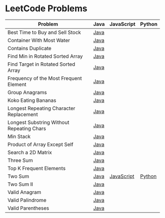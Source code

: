 # LeetCode Problems

| Problem                                      | Java                                                                 | JavaScript                                               | Python                                         |
|----------------------------------------------|----------------------------------------------------------------------|----------------------------------------------------------|------------------------------------------------|
| Best Time to Buy and Sell Stock              | [Java](./java/BestTimeToBuyAndSellStock.java)                        |                                                          |                                                |
| Container With Most Water                    | [Java](./java/ContainerWithMostWater.java)                           |                                                          |                                                |
| Contains Duplicate                           | [Java](./java/ContainsDuplicate.java)                                |                                                          |                                                |
| Find Min in Rotated Sorted Array             | [Java](./java/FindMinInRotatedSortedArray.java)                      |                                                          |                                                |
| Find Target in Rotated Sorted Array          | [Java](./java/FindTargetInRotatedSortedArray.java)                   |                                                          |                                                |
| Frequency of the Most Frequent Element       | [Java](./java/FrequencyOfTheMostFrequentElement.java)                |                                                          |                                                |
| Group Anagrams                               | [Java](./java/GroupAnagrams.java)                                    |                                                          |                                                |
| Koko Eating Bananas                          | [Java](./java/KokoEatingBananas.java)                                |                                                          |                                                |
| Longest Repeating Character Replacement      | [Java](./java/LongestRepeatingCharacterReplacement.java)             |                                                          |                                                |
| Longest Substring Without Repeating Chars    | [Java](./java/LongestSubstringWithoutRepeatingCharacters.java)       |                                                          |                                                |
| Min Stack                                    | [Java](./java/MinStack.java)                                         |                                                          |                                                |
| Product of Array Except Self                 | [Java](./java/ProductOfArrayExceptSelf.java)                         |                                                          |                                                |
| Search a 2D Matrix                           | [Java](./java/SearchA2dMatrix.java)                                  |                                                          |                                                |
| Three Sum                                    | [Java](./java/ThreeSum.java)                                         |                                                          |                                                |
| Top K Frequent Elements                      | [Java](./java/TopKFrequentElements.java)                             |                                                          |                                                |
| Two Sum                                      | [Java](./java/TwoSum.java)                                           | [JavaScript](./javascript/twoSum.js)                     | [Python](./python/two_sum.py)                  |
| Two Sum II                                   | [Java](./java/TwoSumII.java)                                         |                                                          |                                                |
| Valid Anagram                                | [Java](./java/ValidAnagram.java)                                     |                                                          |                                                |
| Valid Palindrome                             | [Java](./java/ValidPalindrome.java)                                  |                                                          |                                                |
| Valid Parentheses                            | [Java](./java/ValidParentheses.java)                                 |                                                          |                                                |
